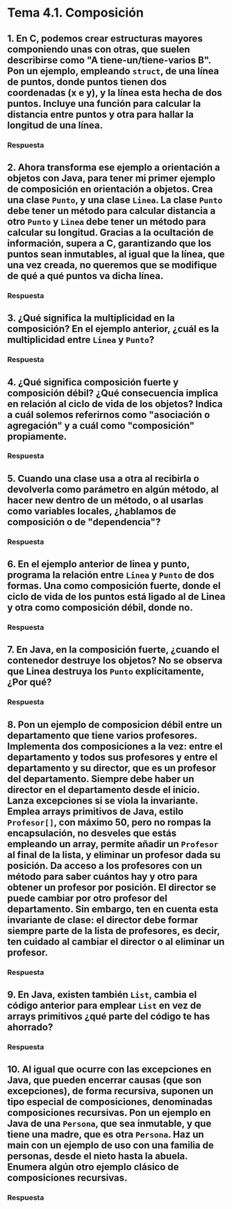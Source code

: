 <!--
Posible prompt:
<prompt>
Tengo un cuestionario con preguntas sobre "Composición". Debes tener en cuenta que los conocimientos previos que tengo (y por tanto tus respuestas deben ser adaptadas), son:
- C/C++ sin orientación a objetos.
- Temas de Java previos: Clases y Objetos, Encapsulación y Excepciones.

Cada respuesta debe tener entre 2 - 4 párrafos de longitud (sin contar los trozos de código).

Por favor, escribe en impersonal las respuestas.

</prompt>
----
-->
# Tema 4.1. Composición


## 1. En C, podemos crear estructuras mayores **componiendo** unas con otras, que suelen describirse como "A tiene-un/tiene-varios B". Pon un ejemplo, empleando `struct`, de una línea de puntos, donde puntos tienen dos coordenadas (x e y), y la línea esta hecha de dos puntos. Incluye una función para calcular la distancia entre puntos y otra para hallar la longitud de una línea.

### Respuesta


## 2. Ahora transforma ese ejemplo a orientación a objetos con Java, para tener mi primer ejemplo de **composición** en orientación a objetos. Crea una clase `Punto`, y una clase `Linea`. La clase `Punto` debe tener un método para calcular distancia a otro `Punto` y `Linea` debe tener un método para calcular su longitud. Gracias a la ocultación de información, supera a C, garantizando que los puntos sean inmutables, al igual que la línea, que una vez creada, no queremos que se modifique de qué a qué puntos va dicha línea.  

### Respuesta


## 3. ¿Qué significa la **multiplicidad** en la composición? En el ejemplo anterior, ¿cuál es la multiplicidad entre `Linea` y `Punto`?

### Respuesta


## 4. ¿Qué significa composición **fuerte** y composición **débil**? ¿Qué consecuencia implica en relación al ciclo de vida de los objetos? Indica a cuál solemos referirnos como **"asociación o agregación"** y a cuál como **"composición"** propiamente.

### Respuesta


## 5. Cuando una clase usa a otra al recibirla o devolverla como parámetro en algún método, al hacer new dentro de un método, o al usarlas como variables locales, ¿hablamos de composición o de **"dependencia"**?

### Respuesta


## 6. En el ejemplo anterior de linea y punto, programa la relación entre `Linea` y `Punto` de dos formas. Una **como composición fuerte**, donde el ciclo de vida de los puntos está ligado al de Linea y otra **como composición débil**, donde no.

### Respuesta


## 7. En Java, en la composición fuerte, ¿cuando el contenedor destruye los objetos? No se observa que Linea destruya los `Punto` explícitamente, ¿Por qué?

### Respuesta


## 8. Pon un ejemplo de composicion débil entre un departamento que tiene varios profesores. Implementa dos composiciones a la vez: entre el departamento y todos sus profesores y entre el departamento y su director, que es un profesor del departamento. Siempre debe haber un director en el departamento desde el inicio. Lanza excepciones si se viola la invariante. Emplea arrays primitivos de Java, estilo `Profesor[]`, con máximo 50, pero no rompas la encapsulación, no desveles que estás empleando un array, permite añadir un `Profesor` al final de la lista, y eliminar un profesor dada su posición. Da acceso a los profesores con un método para saber cuántos hay y otro para obtener un profesor por posición. El director se puede cambiar por otro profesor del departamento. Sin embargo, ten en cuenta esta invariante de clase: el director debe formar siempre parte de la lista de profesores, es decir, ten cuidado al cambiar el director o al eliminar un profesor.

### Respuesta


## 9. En Java, existen también `List`, cambia el código anterior para emplear `List` en vez de arrays primitivos ¿qué parte del código te has ahorrado?

### Respuesta


## 10. Al igual que ocurre con las excepciones en Java, que pueden encerrar causas (que son excepciones), de forma recursiva, suponen un tipo especial de composiciones, denominadas composiciones recursivas. Pon un ejemplo en Java de una `Persona`, que sea inmutable, y que tiene una madre, que es otra `Persona`. Haz un main con un ejemplo de uso con una familia de personas, desde el nieto hasta la abuela. Enumera algún otro ejemplo clásico de composiciones recursivas.

### Respuesta
